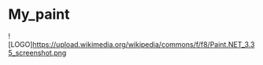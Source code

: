 # My_paint
![LOGO]https://upload.wikimedia.org/wikipedia/commons/f/f8/Paint.NET_3.35_screenshot.png

